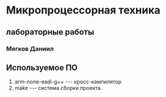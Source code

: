 # Микропроцессорная техника
## лабораторные работы

### Мягков Даниил

## Используемое ПО

1. arm-none-eadi-g++ --- кросс-кампилятор
2. make --- система сборки проекта. 